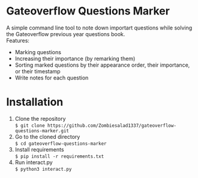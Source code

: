 # Gateoverflow Questions Marker
A simple command line tool to note down importart questions while solving the Gateoverflow previous year questions book.\
Features: 
- Marking questions 
- Increasing their importance (by remarking them) 
- Sorting marked questions by their appearance order, their importance, or their timestamp
- Write notes for each question

# Installation
1. Clone the repository\
`$ git clone https://github.com/Zombiesalad1337/gateoverflow-questions-marker.git`
2. Go to the cloned directory\
`$ cd gateoverflow-questions-marker`
3. Install requirements\
`$ pip install -r requirements.txt`
4. Run interact.py\
`$ python3 interact.py`